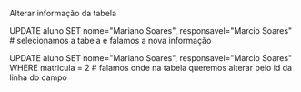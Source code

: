 Alterar informação da tabela

UPDATE aluno SET nome="Mariano Soares", responsavel="Marcio Soares" # selecionamos a tabela e falamos a nova informação

UPDATE aluno SET nome="Mariano Soares", responsavel="Marcio Soares" WHERE matricula = 2 # falamos onde na tabela queremos alterar pelo id da linha do campo